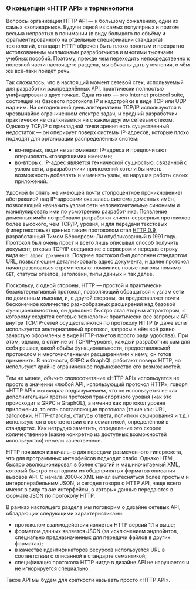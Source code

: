 ### О концепции «HTTP API» и терминологии

Вопросы организации HTTP API — к большому сожалению, одни из самых «холиварных». Будучи одной из самых популярных и притом весьма непростых в понимании (в виду большого по объёму и фрагментированного на отдельные спецификации стандарта) технологий, стандарт HTTP обречён быть плохо понятым и превратно истолкованным миллионами разработчиков и многими тысячами учебных пособий. Поэтому, прежде чем переходить непосредственно к полезной части настоящего раздела, мы обязаны дать уточнения, о чём же всё-таки пойдёт речь.

Так сложилось, что в настоящий момент сетевой стек, используемый для разработки распределённых API, практически полностью унифицирован в двух точках. Одна из них — это Internet protocol suite, состоящий из базового протокола IP и надстройки в виде TCP или UDP над ним. На сегодняшний день альтернативы TCP/IP используются в чрезвычайно ограниченном спектре задач, и средний разработчик практически не сталкивается ни с каким другим сетевым стеком. Однако у TCP/IP с прикладной точки зрения есть существенный недостаток — он оперирует поверх системы IP-адресов, которые плохо подходят для организации распределённых систем:
  * во-первых, люди не запоминают IP-адреса и предпочитают оперировать «говорящими» именами;
  * во-вторых, IP-адрес является технической сущностью, связанной с узлом сети, а разработчики приложений хотели бы иметь возможность добавлять и изменять узлы, не нарушая работы своих приложений.

Удобной (и опять же имеющей почти стопроцентное проникновение) абстракцией над IP-адресами оказалась система доменных имён, позволяющий назначить узлам сети человекочитаемые синонимы и манипулировать ими по усмотрению разработчика. Появление доменных имён потребовало разработки клиент-серверных протоколов более высокого, чем TCP/IP, уровня, и для передачи текстовых (гипертекстовых) данных таким протоколом стал [HTTP 0.9](https://www.w3.org/Protocols/HTTP/AsImplemented.html), разработанный Тимом Бёрнерсом-Ли опубликованный в 1991 году. Протокол был очень прост и всего лишь описывал способ получить документ, открыв TCP/IP соединение с сервером и передав строку вида `GET адрес_документа`. Позднее протокол был дополнен стандартом URL, позволяющим детализировать адрес документа, и далее протокол начал развиваться стремительно: появились новые глаголы помимо `GET`, статусы ответов, заголовки, типы данных и так далее.

Поскольку, с одной стороны, HTTP — простой и практически безальтернативный протокол, позволяющий обращаться к узлам сети по доменным именам, и, с другой стороны, он предоставляет почти бесконечное количество разнообразных расширений над базовой функциональностью, он довольно быстро стал вторым аттрактором, к которому сходятся сетевые технологии: практически все запросы к API внутри TCP/IP-сетей осуществляются по протоколу HTTP (и даже если используется альтернативный протокол, запросы в нём всё равно зачастую оформлены в виде HTTP-пакетов просто ради удобства). При этом, однако, в отличие от TCP/IP-уровня, каждый разработчик сам для себя решает, какой объём функциональности, предоставляемой протоколом и многочисленными расширениями к нему, он готов применить. В частности, GRPC и GraphQL работают поверх HTTP, но используют крайне ограниченное подмножество его возможностей.

Тем не менее, *обычно* словосочетание «HTTP API» используется не просто в значении «любой API, использующий протокол HTTP»; говоря «HTTP API» мы *скорее* подразумеваем, что он используется не как дополнительный третий протокол транспортного уровня (как это происходит в GRPC и GraphQL), а именно как протокол уровня приложения, то есть составляющие протокола (такие как: URL, заголовки, HTTP-глаголы, статусы ответа, политики кэширования и т.д.) используются в соответствии с их семантикой, определённой в стандартах. Как нетрудно заметить, определение это скорее количественное (какие конкретно из доступных возможностей используются) нежели качественное.

HTTP появился изначально для передачи размеченного гипертекста, что для программных интерфейсов подходит слабо. Однако HTML быстро эволюционировал в более строгий и машиночитаемый XML, который быстро стал одним из общепринятых форматов описания вызовов API. С начала 2000-х XML начал вытесняться более простым и интероперабельным JSON, и сегодня говоря о HTTP API, чаще всего имеют в виду такие интерфейсы, в которых данные передаются в формате JSON по протоколу HTTP.

В рамках настоящего раздела мы поговорим о дизайне сетевых API, обладающих следующими характеристиками:
  * протоколом взаимодействия является HTTP версий 1.1 и выше;
  * форматом данных является JSON (за исключением эндпойнтов, специально предназначенных для передачи файлов в других форматах);
  * в качестве идентификаторов ресурсов используется URL в соответствии с описанной в стандарте семантикой;
  * спецификация протокола HTTP нигде в дизайне API не нарушается и не игнорируется специально.

Такое API мы будем для краткости называть просто «HTTP API».
